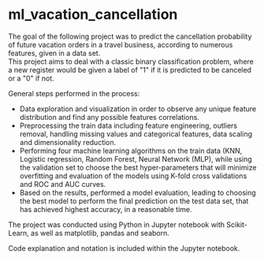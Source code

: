 # ml_vacation_cancellation

The goal of the following project was to predict the cancellation probability of future vacation orders in a travel business, according to numerous features, given in a data set.  
This project aims to deal with a classic binary classification problem, where a new register would be given a label of "1" if it is predicted to be canceled or a "0" if not. 

General steps performed in the process:

-	Data exploration and visualization in order to observe any unique feature distribution and find any possible features correlations.
-	Preprocessing the train data including feature engineering, outliers removal, handling missing values and categorical features, data scaling and dimensionality reduction.
-	Performing four machine learning algorithms on the train data (KNN, Logistic regression, Random Forest, Neural Network (MLP), while using the validation set to choose the best hyper-parameters that will minimize overfitting and evaluation of the models using K-fold cross validations and ROC and AUC curves.
-	Based on the results, performed a model evaluation, leading to choosing the best model to perform the final prediction on the test data set, that has achieved highest accuracy, in a reasonable time.

The project was conducted using Python in Jupyter notebook with Scikit-Learn, as well as matplotlib, pandas and seaborn.

Code explanation and notation is included within the Jupyter notebook.

